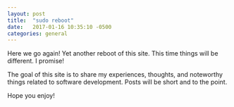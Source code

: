 ```yaml
---
layout: post
title:  "sudo reboot"
date:   2017-01-16 10:35:10 -0500
categories: general
---
```

Here we go again! Yet another reboot of this site. This time things will be different. I promise!

The goal of this site is to share my experiences, thoughts, and noteworthy things related to software development. Posts will be short and to the point.

Hope you enjoy!